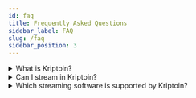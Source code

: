```yaml
---
id: faq
title: Frequently Asked Questions
sidebar_label: FAQ
slug: /faq
sidebar_position: 3
---
```


<details>
  <summary>What is Kriptoin?</summary>

Kriptoin is a decentralized platform that enables streamers to receive cryptocurrency tips during live streams. It offers a web3-first approach, low platform fees, instant withdrawals, and a simple integration process. Kriptoin ensures that your support goes directly to content creators with minimal platform fees.

</details>

<details>
  <summary>Can I stream in Kriptoin?</summary>

No, Kriptoin is a decentralized tipping platform for
streamers. It enhances streams with an easy-to-use tip alert
that appears on screen whenever a tip is received.

</details>

<details>
  <summary>Which streaming software is supported by Kriptoin?</summary>

Kriptoin supports popular streaming software such as OBS Studio, Streamlabs Desktop, and others. You can easily integrate Kriptoin into your existing streaming setup to start earning from your live streams.

</details>
